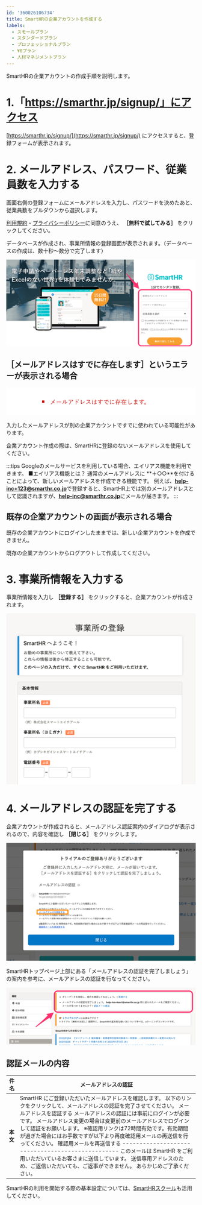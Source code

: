 ```yaml
---
id: '360026106734'
title: SmartHRの企業アカウントを作成する
labels:
  - スモールプラン
  - スタンダードプラン
  - プロフェッショナルプラン
  - ¥0プラン
  - 人材マネジメントプラン
---
```

SmartHRの企業アカウントの作成手順を説明します。

# 1.「https://smarthr.jp/signup/」にアクセス

[https://smarthr.jp/signup/](https://smarthr.jp/signup/) にアクセスすると、登録フォームが表示されます。

# 2\. メールアドレス、パスワード、従業員数を入力する

画面右側の登録フォームにメールアドレスを入力し、パスワードを決めたあと、従業員数をプルダウンから選択します。

[利用規約](https://smarthr.jp/terms/)・[プライバシーポリシー](https://smarthr.co.jp/privacy/)に同意のうえ、 **［無料で試してみる］** をクリックしてください。

データベースが作成され、事業所情報の登録画面が表示されます。（データベースの作成は、数十秒〜数分で完了します）

![](./__________2022-01-04_11_07_31.png)

## ［メールアドレスはすでに存在します］というエラーが表示される場合

![](./__________2022-01-04_14_19_15.png)

入力したメールアドレスが別の企業アカウントですでに使われている可能性があります。

企業アカウント作成の際は、SmartHRに登録のないメールアドレスを使用してください。

:::tips
Googleのメールサービスを利用している場合、エイリアス機能を利用できます。
■エイリアス機能とは？
通常のメールアドレスに **＋○○**を付けることによって、新しいメールアドレスを作成できる機能です。
例えば、**help-inc+123@smarthr.co.jp**で登録すると、SmartHR上では別のメールアドレスとして認識されますが、**help-inc@smarthr.co.jp**にメールが届きます。
:::

## 既存の企業アカウントの画面が表示される場合

既存の企業アカウントにログインしたままでは、新しい企業アカウントを作成できません。

既存の企業アカウントからログアウトして作成してください。

# 3\. 事業所情報を入力する

事業所情報を入力し **［登録する］** をクリックすると、企業アカウントが作成されます。

![](./__________2022-01-04_11_20_28.png)

# 4\. メールアドレスの認証を完了する

企業アカウントが作成されると、メールアドレス認証案内のダイアログが表示されるので、内容を確認し **［閉じる］** をクリックします。

![](./__________2022-01-04_11_40_57.png)

SmartHRトップページ上部にある「メールアドレスの認証を完了しましょう」の案内を参考に、メールアドレスの認証を行なってください。

![](./__________2022-01-04_11_52_01.png)

## 認証メールの内容

| **件名** | メールアドレスの認証 |
| --- | --- |
| **本文** |   SmartHR にご登録いただいたメールアドレスを確認します。 以下のリンクをクリックして、メールアドレスの認証を完了させてください。  メールアドレスを認証する  メールアドレスの認証には事前にログインが必要です。  メールアドレス変更の場合は変更前のメールアドレスでログインして認証をお願いします。  ※確認用リンクは72時間有効です。有効期間が過ぎた場合にはお手数ですが以下より再度確認用メールの再送信を行ってください。  確認用メールを再送信する  \-------------------------------------------------  このメールは SmartHR をご利用いただいているお客さまに送信しています。 送信専用アドレスのため、ご返信いただいても、ご返事ができません。 あらかじめご了承ください。   |

SmartHRの利用を開始する際の基本設定については、[SmartHRスクール](https://school.smarthr.jp/meruhuomatsutonokasutamaizu-course)も活用してください。

